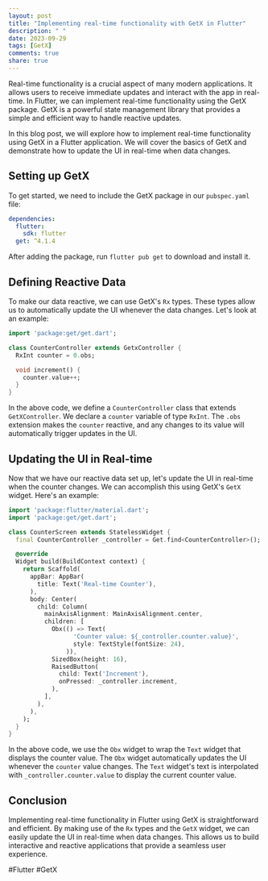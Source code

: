 ```yaml
---
layout: post
title: "Implementing real-time functionality with GetX in Flutter"
description: " "
date: 2023-09-29
tags: [GetX]
comments: true
share: true
---
```


Real-time functionality is a crucial aspect of many modern applications. It allows users to receive immediate updates and interact with the app in real-time. In Flutter, we can implement real-time functionality using the GetX package. GetX is a powerful state management library that provides a simple and efficient way to handle reactive updates.

In this blog post, we will explore how to implement real-time functionality using GetX in a Flutter application. We will cover the basics of GetX and demonstrate how to update the UI in real-time when data changes.

## Setting up GetX

To get started, we need to include the GetX package in our `pubspec.yaml` file:

```yaml
dependencies:
  flutter:
    sdk: flutter
  get: ^4.1.4
```

After adding the package, run `flutter pub get` to download and install it.

## Defining Reactive Data

To make our data reactive, we can use GetX's `Rx` types. These types allow us to automatically update the UI whenever the data changes. Let's look at an example:

```dart
import 'package:get/get.dart';

class CounterController extends GetxController {
  RxInt counter = 0.obs;

  void increment() {
    counter.value++;
  }
}
```

In the above code, we define a `CounterController` class that extends `GetXController`. We declare a `counter` variable of type `RxInt`. The `.obs` extension makes the `counter` reactive, and any changes to its value will automatically trigger updates in the UI.

## Updating the UI in Real-time

Now that we have our reactive data set up, let's update the UI in real-time when the counter changes. We can accomplish this using GetX's `GetX` widget. Here's an example:

```dart
import 'package:flutter/material.dart';
import 'package:get/get.dart';

class CounterScreen extends StatelessWidget {
  final CounterController _controller = Get.find<CounterController>();

  @override
  Widget build(BuildContext context) {
    return Scaffold(
      appBar: AppBar(
        title: Text('Real-time Counter'),
      ),
      body: Center(
        child: Column(
          mainAxisAlignment: MainAxisAlignment.center,
          children: [
            Obx(() => Text(
                  'Counter value: ${_controller.counter.value}',
                  style: TextStyle(fontSize: 24),
                )),
            SizedBox(height: 16),
            RaisedButton(
              child: Text('Increment'),
              onPressed: _controller.increment,
            ),
          ],
        ),
      ),
    );
  }
}
```

In the above code, we use the `Obx` widget to wrap the `Text` widget that displays the counter value. The `Obx` widget automatically updates the UI whenever the `counter` value changes. The `Text` widget's text is interpolated with `_controller.counter.value` to display the current counter value.

## Conclusion

Implementing real-time functionality in Flutter using GetX is straightforward and efficient. By making use of the `Rx` types and the `GetX` widget, we can easily update the UI in real-time when data changes. This allows us to build interactive and reactive applications that provide a seamless user experience.

#Flutter #GetX